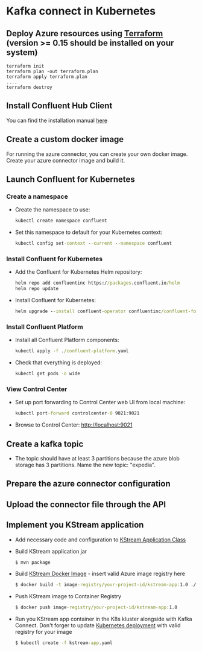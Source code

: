 # Kafka connect in Kubernetes

## Deploy Azure resources using [Terraform](https://www.terraform.io/) (version >= 0.15 should be installed on your system)
```
terraform init
terraform plan -out terraform.plan
terraform apply terraform.plan
....
terraform destroy
```

## Install Confluent Hub Client

You can find the installation manual [here](https://docs.confluent.io/home/connect/confluent-hub/client.html)

## Create a custom docker image

For running the azure connector, you can create your own docker image. Create your azure connector image and build it.

## Launch Confluent for Kubernetes

### Create a namespace

- Create the namespace to use:

  ```cmd
  kubectl create namespace confluent
  ```

- Set this namespace to default for your Kubernetes context:

  ```cmd
  kubectl config set-context --current --namespace confluent
  ```

### Install Confluent for Kubernetes

- Add the Confluent for Kubernetes Helm repository:

  ```cmd
  helm repo add confluentinc https://packages.confluent.io/helm
  helm repo update
  ```

- Install Confluent for Kubernetes:

  ```cmd
  helm upgrade --install confluent-operator confluentinc/confluent-for-kubernetes
  ```

### Install Confluent Platform

- Install all Confluent Platform components:

  ```cmd
  kubectl apply -f ./confluent-platform.yaml
  ```

- Check that everything is deployed:

  ```cmd
  kubectl get pods -o wide 
  ```

### View Control Center

- Set up port forwarding to Control Center web UI from local machine:

  ```cmd
  kubectl port-forward controlcenter-0 9021:9021
  ```

- Browse to Control Center: [http://localhost:9021](http://localhost:9021)

## Create a kafka topic

- The topic should have at least 3 partitions because the azure blob storage has 3 partitions. Name the new topic: "expedia".

## Prepare the azure connector configuration

## Upload the connector file through the API

## Implement you KStream application

- Add necessary code and configuration to [KStream Application Class](src/main/java/com/epam/bd201/KStreamsApplication.java)

- Build KStream application jar
  ```cmd
  $ mvn package
  ```

- Build [KStream Docker Image](Dockerfile) - insert valid Azure image registry here
  ```cmd
  $ docker build -t image-registry/your-project-id/kstream-app:1.0 ./
  ```

- Push KStream image to Container Registry
  ```cmd
  $ docker push image-registry/your-project-id/kstream-app:1.0
  ```

- Run you KStream app container in the K8s kluster alongside with Kafka Connect. Don't forger to update [Kubernetes deployment](kstream-app.yaml)
  with valid registry for your image
  ```cmd
  $ kubectl create -f kstream-app.yaml
  ```
